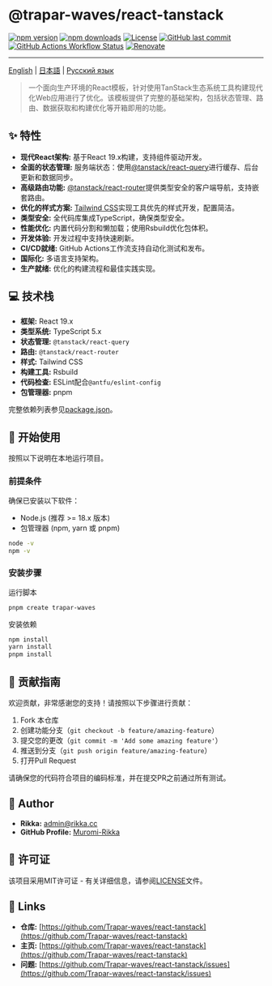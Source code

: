 # @trapar-waves/react-tanstack

[![npm version](https://img.shields.io/npm/v/@trapar-waves/react-tanstack)](https://www.npmjs.com/package/@trapar-waves/react-tanstack)
[![npm downloads](https://img.shields.io/npm/dm/@trapar-waves/react-tanstack)](https://www.npmjs.com/package/@trapar-waves/react-tanstack)
[![License](https://img.shields.io/github/license/Trapar-waves/react-tanstack)](https://github.com/Trapar-waves/react-tanstack/blob/main/LICENSE)
[![GitHub last commit](https://img.shields.io/github/last-commit/Trapar-waves/react-tanstack)](https://github.com/Trapar-waves/react-tanstack/commits/main)
[![GitHub Actions Workflow Status](https://img.shields.io/github/actions/workflow/status/Trapar-waves/react-tanstack/release.yml)](https://github.com/Trapar-waves/react-tanstack/actions)
[![Renovate](https://img.shields.io/badge/renovate-enabled-blue)](https://renovatebot.com)

---

[English](../README.md) | [日本語](./README-JP.md) | [Русский язык](./README-RU.md)

> 一个面向生产环境的React模板，针对使用TanStack生态系统工具构建现代化Web应用进行了优化。该模板提供了完整的基础架构，包括状态管理、路由、数据获取和构建优化等开箱即用的功能。

## ✨ 特性

- **现代React架构:** 基于React 19.x构建，支持组件驱动开发。
- **全面的状态管理:** 服务端状态：使用[@tanstack/react-query](https://tanstack.com/query)进行缓存、后台更新和数据同步。
- **高级路由功能:** [@tanstack/react-router](https://tanstack.com/router)提供类型安全的客户端导航，支持嵌套路由。
- **优化的样式方案:** [Tailwind CSS](https://tailwindcss.com/)实现工具优先的样式开发，配置简洁。
- **类型安全:** 全代码库集成TypeScript，确保类型安全。
- **性能优化:** 内置代码分割和懒加载；使用Rsbuild优化包体积。
- **开发体验:** 开发过程中支持快速刷新。
- **CI/CD就绪:** GitHub Actions工作流支持自动化测试和发布。
- **国际化:** 多语言支持架构。
- **生产就绪:** 优化的构建流程和最佳实践实现。

## 💻 技术栈

- **框架:** React 19.x
- **类型系统:** TypeScript 5.x
- **状态管理:** `@tanstack/react-query`
- **路由:** `@tanstack/react-router`
- **样式:** Tailwind CSS
- **构建工具:** Rsbuild
- **代码检查:** ESLint配合`@antfu/eslint-config`
- **包管理器:** pnpm

完整依赖列表参见[package.json](../package.json)。

## 🚀 开始使用

按照以下说明在本地运行项目。

### 前提条件

确保已安装以下软件：

- Node.js (推荐 >= 18.x 版本)
- 包管理器 (npm, yarn 或 pnpm)

```bash
node -v
npm -v
```

### 安装步骤

运行脚本

```bash
pnpm create trapar-waves
```

安装依赖

```bash
npm install
yarn install
pnpm install
```



## 🤝 贡献指南

欢迎贡献，非常感谢您的支持！请按照以下步骤进行贡献：

1. Fork 本仓库
2. 创建功能分支（`git checkout -b feature/amazing-feature`）
3. 提交您的更改（`git commit -m 'Add some amazing feature'`）
4. 推送到分支（`git push origin feature/amazing-feature`）
5. 打开Pull Request

请确保您的代码符合项目的编码标准，并在提交PR之前通过所有测试。

## 👤 Author

- **Rikka:** [admin@rikka.cc](mailto:admin@rikka.cc)
- **GitHub Profile:** [Muromi-Rikka](https://github.com/Muromi-Rikka)

## 📄 许可证

该项目采用MIT许可证 - 有关详细信息，请参阅[LICENSE](../LICENSE)文件。

## 🔗 Links

- **仓库:** [https://github.com/Trapar-waves/react-tanstack](https://github.com/Trapar-waves/react-tanstack)
- **主页:** [https://github.com/Trapar-waves/react-tanstack](https://github.com/Trapar-waves/react-tanstack)
- **问题:** [https://github.com/Trapar-waves/react-tanstack/issues](https://github.com/Trapar-waves/react-tanstack/issues)
